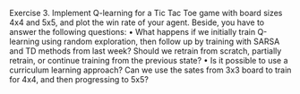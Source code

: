 Exercise 3. Implement Q-learning for a Tic Tac Toe game with board sizes 4x4 and 5x5,
and plot the win rate of your agent. Beside, you have to answer the following questions:
• What happens if we initially train Q-learning using random exploration, then follow
up by training with SARSA and TD methods from last week? Should we retrain from
scratch, partially retrain, or continue training from the previous state?
• Is it possible to use a curriculum learning approach? Can we use the sates from 3x3
board to train for 4x4, and then progressing to 5x5?
